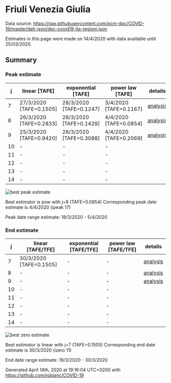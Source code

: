 # Friuli Venezia Giulia


Data source: https://raw.githubusercontent.com/pcm-dpc/COVID-19/master/dati-json/dpc-covid19-ita-regioni.json

Estimates in this page were made on 14/4/2020 with data available until 25/03/2020.


## Summary 

### Peak estimate 
|j|linear [TAFE]|exponential [TAFE]|power law [TAFE]|details|
|---|----|-----------|---------|-------|
|7|27/3/2020 [TAFE=0.1505]|28/3/2020 [TAFE=0.1247]|3/4/2020 [TAFE=0.1167]|[analysis](COVID-19_friuli_venezia_giulia_j7_2020-03-25.md)|
|8|26/3/2020 [TAFE=0.2833]|28/3/2020 [TAFE=0.1429]|4/4/2020 [TAFE=0.0854]|[analysis](COVID-19_friuli_venezia_giulia_j8_2020-03-25.md)|
|9|25/3/2020 [TAFE=0.9420]|28/3/2020 [TAFE=0.3088]|4/4/2020 [TAFE=0.2069]|[analysis](COVID-19_friuli_venezia_giulia_j9_2020-03-25.md)|
|10|-|-|-||
|11|-|-|-||
|12|-|-|-||
|13|-|-|-||
|14|-|-|-||

![best peak estimate](COVID-19_friuli_venezia_giulia_j8_2020-03-25.png)

Best estimator is pow with j=8 (TAFE=0.0854)
Corresponding peak date estimate is 4/4/2020 (ipeak 17)


Peak date range estimate: 18/3/2020 - 5/4/2020

### End estimate 
|j|linear [TAFE/TFE]|exponential [TAFE/TFE]|power law [TAFE/TFE]|details|
|---|----|-----------|---------|-------|
|7|30/3/2020 [TAFE=0.1505]|-|-|[analysis](COVID-19_friuli_venezia_giulia_j7_2020-03-25.md)|
|8|-|-|-|[analysis](COVID-19_friuli_venezia_giulia_j8_2020-03-25.md)|
|9|-|-|-|[analysis](COVID-19_friuli_venezia_giulia_j9_2020-03-25.md)|
|10|-|-|-||
|11|-|-|-||
|12|-|-|-||
|13|-|-|-||
|14|-|-|-||

![best zero estimate](COVID-19_friuli_venezia_giulia_j7_2020-03-25.png)

Best estimator is linear with j=7 (TAFE=0.1505)
Corresponding end date estimate is 30/3/2020 (izero 11)


End date range estimate: 19/3/2020 - 30/3/2020

Generated April 14th, 2020 at 19:16:04 UTC+0200 with https://github.com/robianc/COVID-19
